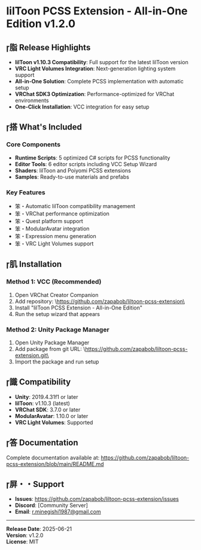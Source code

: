 ﻿# lilToon PCSS Extension - All-in-One Edition v1.2.0

## 脂 Release Highlights

- **lilToon v1.10.3 Compatibility**: Full support for the latest lilToon version
- **VRC Light Volumes Integration**: Next-generation lighting system support
- **All-in-One Solution**: Complete PCSS implementation with automatic setup
- **VRChat SDK3 Optimization**: Performance-optimized for VRChat environments
- **One-Click Installation**: VCC integration for easy setup

## 搭 What's Included

### Core Components
- **Runtime Scripts**: 5 optimized C# scripts for PCSS functionality
- **Editor Tools**: 6 editor scripts including VCC Setup Wizard
- **Shaders**: lilToon and Poiyomi PCSS extensions
- **Samples**: Ready-to-use materials and prefabs

### Key Features
- 笨・Automatic lilToon compatibility management
- 笨・VRChat performance optimization
- 笨・Quest platform support
- 笨・ModularAvatar integration
- 笨・Expression menu generation
- 笨・VRC Light Volumes support

## 肌 Installation

### Method 1: VCC (Recommended)
1. Open VRChat Creator Companion
2. Add repository: \https://github.com/zapabob/liltoon-pcss-extension\
3. Install "lilToon PCSS Extension - All-in-One Edition"
4. Run the setup wizard that appears

### Method 2: Unity Package Manager
1. Open Unity Package Manager
2. Add package from git URL: \https://github.com/zapabob/liltoon-pcss-extension.git\
3. Import the package and run setup

## 識 Compatibility

- **Unity**: 2019.4.31f1 or later
- **lilToon**: v1.10.3 (latest)
- **VRChat SDK**: 3.7.0 or later
- **ModularAvatar**: 1.10.0 or later
- **VRC Light Volumes**: Supported

## 答 Documentation

Complete documentation available at:
https://github.com/zapabob/liltoon-pcss-extension/blob/main/README.md

## 屏・・Support

- **Issues**: https://github.com/zapabob/liltoon-pcss-extension/issues
- **Discord**: [Community Server]
- **Email**: r.minegishi1987@gmail.com

---

**Release Date**: 2025-06-21  
**Version**: v1.2.0  
**License**: MIT

